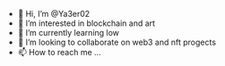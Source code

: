- 👋 Hi, I’m @Ya3er02
- 👀 I’m interested in blockchain and art
- 🌱 I’m currently learning low
- 💞️ I’m looking to collaborate on web3 and nft progects
- 📫 How to reach me ...

<!---
Ya3er02/Ya3er02 is a ✨ special ✨ repository because its `README.md` (this file) appears on your GitHub profile.
You can click the Preview link to take a look at your changes.
--->
